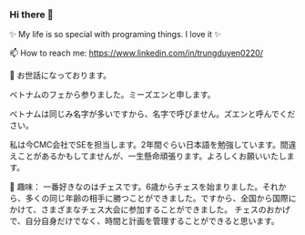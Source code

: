 ### Hi there 👋
✨ My life is so special with programing things. I love it ✨

📫 How to reach me: https://www.linkedin.com/in/trungduyen0220/

👯 お世話になっております。

ベトナムのフェから参りました。ミーズエンと申します。

ベトナムは同じみ名字が多いですから、名字で呼びません。ズエンと呼んでください。

私は今CMC会社でSEを担当します。2年間ぐらい日本語を勉強しています。間違えことがあるかもしてませんが、一生懸命頑張ります。よろしくお願いいたします。

🌱 趣味：
一番好きなのはチェスです。6歳からチェスを始まりました。それから、多くの同じ年齢の相手に勝つことができました。ですから、全国から国際にかけて、さまざまなチェス大会に参加することができました。 チェスのおかげで、自分自身だけでなく、時間と計画を管理することができると思います。

<!--
**trungduyen0220/trungduyen0220** is a ✨ _special_ ✨ repository because its `README.md` (this file) appears on your GitHub profile.

Here are some ideas to get you started:

- 🔭 I’m currently working on ...
- 🌱 I’m currently learning ...
- 👯 I’m looking to collaborate on ...
- 🤔 I’m looking for help with ...
- 💬 Ask me about ...
- 📫 How to reach me: ...
- 😄 Pronouns: ...
- ⚡ Fun fact: ...
-->
